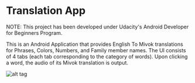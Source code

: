 Translation App
===================================

NOTE: This project has been developed under Udacity's Android Developer for Beginners Program.

This is an Android Application that provides English To Mivok translations for Phrases, Colors, Numbers, and Family member names.
The UI consists of 4 tabs (each tab corresponding to the category of words). Upon clicking a word, the audio of its Mivok translation is output.

![alt tag](file:///C:/Users/Shahzad/Desktop/screenshot.PNG)
